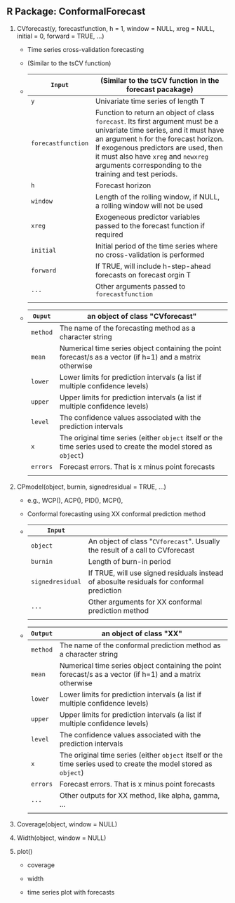 ## R Package: ConformalForecast

1. CVforecast(y, forecastfunction, h = 1, window = NULL, xreg = NULL, initial = 0, forward = TRUE, ...)
   
   - Time series cross-validation forecasting
   
   - (Similar to the tsCV function)

   - | `Input`            | (Similar to the tsCV function in the forecast pacakage)      |
     | ------------------ | ------------------------------------------------------------ |
     | `y`                | Univariate time series of length T                           |
     | `forecastfunction` | Function to return an object of class `forecast`. Its first argument must be a univariate time series, and it must have an argument `h` for the forecast horizon. If exogenous predictors are used, then it must also have `xreg` and `newxreg` arguments corresponding to the training and test periods. |
     | `h`                | Forecast horizon                                             |
     | `window`           | Length of the rolling window, if NULL, a rolling window will not be used |
     | `xreg`             | Exogeneous predictor variables passed to the forecast function if required |
     | `initial`          | Initial period of the time series where no cross-validation is performed |
     | `forward`          | If TRUE, will include h-step-ahead forecasts on forecast orgin T |
     | `...`              | Other arguments passed to `forecastfunction`                 |
     |                    |                                                              |
     
   - | `Ouput`  | an object of class "CVforecast"                              |
     | -------- | ------------------------------------------------------------ |
     | `method` | The name of the forecasting method as a character string     |
     | `mean`   | Numerical time series object containing the point forecast/s as a vector (if h=1) and a matrix otherwise |
     | `lower`  | Lower limits for prediction intervals (a list if multiple confidence levels) |
     | `upper`  | Upper limits for prediction intervals (a list if multiple confidence levels) |
     | `level`  | The confidence values associated with the prediction intervals |
     | `x`      | The original time series (either `object` itself or the time series used to create the model stored as `object`) |
     | `errors` | Forecast errors. That is x minus point forecasts             |
     |          |                                                              |

2. CPmodel(object, burnin, signedresidual = TRUE, ...)
   
   - e.g., WCP(), ACP(), PID(), MCP(),
   
   - Conformal forecasting using XX conformal prediction method
   
   - | `Input`  |                                                              |
     | -------- | ------------------------------------------------------------ |
     | `object` | An object of class "`CVforecast`". Usually the result of a call to CVforecast |
     | `burnin` | Length of burn-in period                                     |
     | `signedresidual` | If TRUE, will use signed residuals instead of abosulte residuals for conformal prediction |
     | `...`    | Other arguments for XX conformal prediction method           |
     |          |                                                              |
   
   - | `Output` | an object of class "XX"                                      |
     | -------- | ------------------------------------------------------------ |
     | `method` | The name of the conformal prediction method as a character string |
     | `mean`   | Numerical time series object containing the point forecast/s as a vector (if h=1) and a matrix otherwise |
     | `lower`  | Lower limits for prediction intervals (a list if multiple confidence levels) |
     | `upper`  | Upper limits for prediction intervals (a list if multiple confidence levels) |
     | `level`  | The confidence values associated with the prediction intervals |
     | `x`      | The original time series (either `object` itself or the time series used to create the model stored as `object`) |
     | `errors` | Forecast errors. That is x minus point forecasts             |
     | `...`    | Other outputs for XX method, like alpha, gamma, ...          |
     |          |                                                              |
   
3. Coverage(object, window = NULL)

4. Width(object, window = NULL)

5. plot()

   - coverage

   - width

   - time series plot with forecasts
